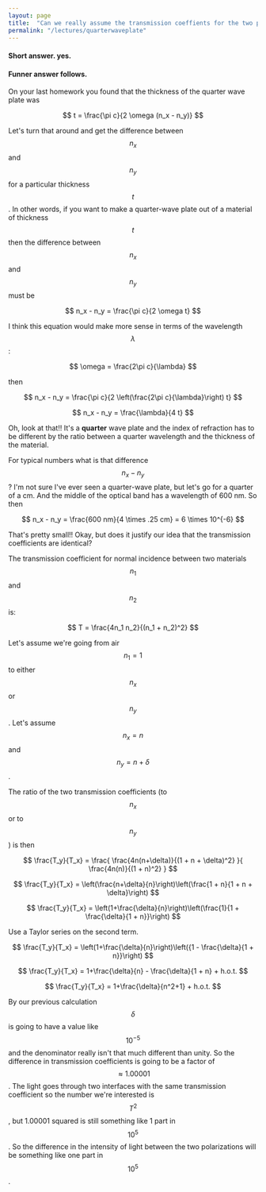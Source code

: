 ```yaml
---
layout: page
title:  "Can we really assume the transmission coeffients for the two polarizations are the same?"
permalink: "/lectures/quarterwaveplate"
---
```


#### Short answer.  yes.

#### Funner answer follows.

On your last homework you found that the thickness of the quarter wave plate was

$$
t = \frac{\pi c}{2 \omega (n_x - n_y)}
$$

Let's turn that around and get the difference between $$n_x$$ and $$n_y$$ for a particular
thickness $$t$$.  In other words, if you want to make a quarter-wave plate out of a
material of thickness $$t$$ then the difference between $$n_x$$ and $$n_y$$ must be

$$
n_x - n_y = \frac{\pi c}{2 \omega t}
$$

I think this equation would make more sense in terms of the wavelength $$\lambda$$:

$$
\omega = \frac{2\pi c}{\lambda}
$$

then

$$
n_x - n_y = \frac{\pi c}{2 \left(\frac{2\pi c}{\lambda}\right) t}
$$

$$
n_x - n_y = \frac{\lambda}{4 t}
$$

Oh, look at that!!  It's a **quarter** wave plate and the index of refraction has to
be different by the ratio between a quarter wavelength and the thickness of the material.

For typical numbers what is that difference $$n_x - n_y$$?  I'm not sure I've ever seen a quarter-wave plate, but let's go for a quarter of a cm.  And the middle of the optical band has a wavelength of 600 nm.  So then

$$
n_x - n_y = \frac{600 nm}{4 \times .25 cm} = 6 \times 10^{-6}
$$

That's pretty small!!  Okay, but does it justify our idea that the transmission 
coefficients are identical?  

The transmission coefficient for normal incidence between two materials $$n_1$$ and
$$n_2$$ is:

$$
T = \frac{4n_1 n_2}{(n_1 + n_2)^2}
$$

Let's assume we're going from air $$n_1=1$$ to either $$n_x$$ or $$n_y$$. Let's assume
$$n_x = n$$ and $$n_y = n + \delta$$.

The ratio of the two transmission coefficients (to $$n_x$$ or to $$n_y$$) is then

$$
\frac{T_y}{T_x} = 
\frac{
 \frac{4n(n+\delta)}{(1 + n + \delta)^2}
}{
 \frac{4n(n)}{(1 + n)^2}
}
$$

$$
\frac{T_y}{T_x} = \left(\frac{n+\delta}{n}\right)\left(\frac{1 + n}{1 + n + \delta}\right) 
$$


$$
\frac{T_y}{T_x} = \left(1+\frac{\delta}{n}\right)\left(\frac{1}{1 + \frac{\delta}{1 + n}}\right) 
$$

Use a Taylor series on the second term.

$$
\frac{T_y}{T_x} = \left(1+\frac{\delta}{n}\right)\left({1 - \frac{\delta}{1 + n}}\right) 
$$

$$
\frac{T_y}{T_x} = 1+\frac{\delta}{n} - \frac{\delta}{1 + n} + h.o.t.
$$

$$
\frac{T_y}{T_x} = 1+\frac{\delta}{n^2+1}  + h.o.t.
$$

By our previous calculation $$\delta$$ is going to have a value like $$10^{-5}$$
and the denominator really isn't that much different than unity.  So the difference
in transmission coefficients is going to be a factor of $$\approx 1.00001$$.
The light goes through two interfaces with the same transmission coefficient so
the number we're interested is $$T^2$$, but
1.00001 squared is still something like 1 part in $$10^5$$.
So the difference in the intensity of light between the two polarizations will
be something like one part in 
$$10^5$$.


